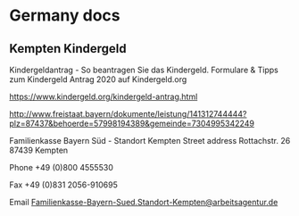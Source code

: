 # Germany docs

## Kempten Kindergeld

Kindergeldantrag - So beantragen Sie das Kindergeld. Formulare & Tipps zum Kindergeld Antrag 2020 auf Kindergeld.org

https://www.kindergeld.org/kindergeld-antrag.html

http://www.freistaat.bayern/dokumente/leistung/141312744444?plz=87437&behoerde=57998194389&gemeinde=7304995342249

Familienkasse Bayern Süd - Standort Kempten
Street address
Rottachstr. 26
87439 Kempten

Phone  +49 (0)800 4555530

Fax  +49 (0)831 2056-910695

Email Familienkasse-Bayern-Sued.Standort-Kempten@arbeitsagentur.de
